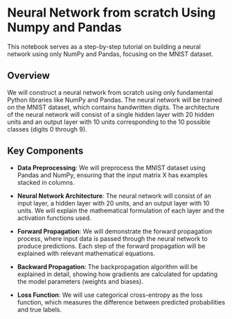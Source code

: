 # Neural Network from scratch Using Numpy and Pandas 

This notebook serves as a step-by-step tutorial on building a neural network using only NumPy and Pandas, focusing on the MNIST dataset. 

## Overview

We will construct a neural network from scratch using only fundamental Python libraries like NumPy and Pandas. The neural network will be trained on the MNIST dataset, which contains handwritten digits. The architecture of the neural network will consist of a single hidden layer with 20 hidden units and an output layer with 10 units corresponding to the 10 possible classes (digits 0 through 9).

## Key Components

- **Data Preprocessing**: We will preprocess the MNIST dataset using Pandas and NumPy, ensuring that the input matrix X has examples stacked in columns.

- **Neural Network Architecture**: The neural network will consist of an input layer, a hidden layer with 20 units, and an output layer with 10 units. We will explain the mathematical formulation of each layer and the activation functions used.

- **Forward Propagation**: We will demonstrate the forward propagation process, where input data is passed through the neural network to produce predictions. Each step of the forward propagation will be explained with relevant mathematical equations.

- **Backward Propagation**: The backpropagation algorithm will be explained in detail, showing how gradients are calculated for updating the model parameters (weights and biases). 

- **Loss Function**: We will use categorical cross-entropy as the loss function, which measures the difference between predicted probabilities and true labels.
